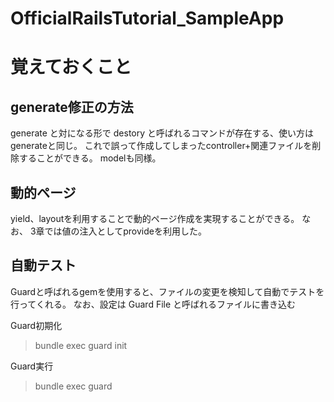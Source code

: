 # OfficialRailsTutorial_SampleApp

# 覚えておくこと

## generate修正の方法

generate と対になる形で destory と呼ばれるコマンドが存在する、使い方はgenerateと同じ。
これで誤って作成してしまったcontroller+関連ファイルを削除することができる。
modelも同様。

## 動的ページ

yield、layoutを利用することで動的ページ作成を実現することができる。
なお、 3章では値の注入としてprovideを利用した。

## 自動テスト

Guardと呼ばれるgemを使用すると、ファイルの変更を検知して自動でテストを行ってくれる。
なお、設定は Guard File と呼ばれるファイルに書き込む

Guard初期化
> bundle exec guard init

Guard実行
> bundle exec guard
